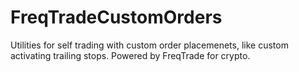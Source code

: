 # FreqTradeCustomOrders
Utilities for self trading with custom order placemenets, like custom activating trailing stops. Powered by FreqTrade for crypto.
